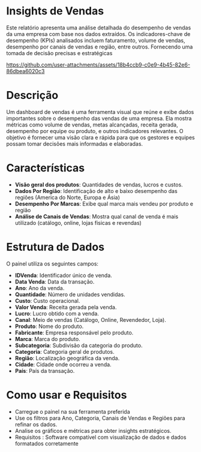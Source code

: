 # Insights de Vendas
Este relatório apresenta uma análise detalhada do desempenho de vendas da uma empresa com base nos dados extraídos. Os indicadores-chave de desempenho (KPIs) analisados incluem faturamento, volume de vendas, desempenho por canais de vendas e região, entre outros. Fornecendo uma tomada de decisão precisas e estratégicas 


https://github.com/user-attachments/assets/18b4ccb9-c0e9-4b45-82e6-86dbea6020c3

# Descrição 
Um dashboard de vendas é uma ferramenta visual que reúne e exibe dados importantes sobre o desempenho das vendas de uma empresa. Ela mostra métricas como volume de vendas, metas alcançadas, receita gerada, desempenho por equipe ou produto, e outros indicadores relevantes. O objetivo é fornecer uma visão clara e rápida para que os gestores e equipes possam tomar decisões mais informadas e elaboradas.

# Características
- **Visão geral dos produtos**: Quantidades de vendas, lucros e custos.
- **Dados Por Região**: Identificação de alto e baixo desempenho das regiões (America do Norte, Europa e Ásia)
- **Desempenho Por Marcas**: Exibe qual marca mais vendeu por produto e região
- **Análise de Canais de Vendas**: Mostra qual canal de venda é mais utilizado (catálogo, online, lojas fisicas e revendas)

# Estrutura de Dados
O painel utiliza os seguintes campos:

- **IDVenda**: Identificador único de venda.
- **Data Venda**: Data da transação.
- **Ano**: Ano da venda.
- **Quantidade**: Número de unidades vendidas.
- **Custo**: Custo operacional.
- **Valor Venda**: Receita gerada pela venda.
- **Lucro**: Lucro obtido com a venda.
- **Canal**: Meio de vendas (Catálogo, Online, Revendedor, Loja).
- **Produto**: Nome do produto.
- **Fabricante**: Empresa responsável pelo produto.
- **Marca**: Marca do produto.
- **Subcategoria**: Subdivisão da categoria do produto.
- **Categoria**: Categoria geral de produtos.
- **Região**: Localização geográfica da venda.
- **Cidade**: Cidade onde ocorreu a venda.
- **País**: País da transação.

# Como usar e Requisitos

- Carregue o painel na sua ferramenta preferida
- Use os filtros para Ano, Categoria, Canais de Vendas e Regiões para refinar os dados.
- Analise os gráficos e métricas para obter insights estratégicos.
- Requisitos : Software compatível com visualização de dados e dados formatados corretamente
